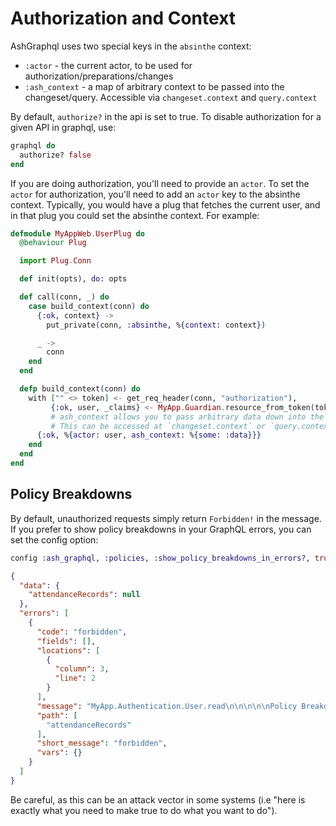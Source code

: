 # Authorization and Context

AshGraphql uses two special keys in the `absinthe` context:

* `:actor` - the current actor, to be used for authorization/preparations/changes
* `:ash_context` - a map of arbitrary context to be passed into the changeset/query. Accessible via `changeset.context` and `query.context`

By default, `authorize?` in the api is set to true. To disable authorization for a given API in graphql, use:

```elixir
graphql do
  authorize? false
end
```

If you are doing authorization, you'll need to provide an `actor`.
To set the `actor` for authorization, you'll need to add an `actor` key to the absinthe context. Typically, you would have a plug that fetches the current user, and in that plug you could set the absinthe context. For example:

```elixir
defmodule MyAppWeb.UserPlug do
  @behaviour Plug

  import Plug.Conn

  def init(opts), do: opts

  def call(conn, _) do
    case build_context(conn) do
      {:ok, context} ->
        put_private(conn, :absinthe, %{context: context})

      _ ->
        conn
    end
  end

  defp build_context(conn) do
    with ["" <> token] <- get_req_header(conn, "authorization"),
         {:ok, user, _claims} <- MyApp.Guardian.resource_from_token(token) do
         # ash_context allows you to pass arbitrary data down into the changeset/query context
         # This can be accessed at `changeset.context` or `query.context`.
      {:ok, %{actor: user, ash_context: %{some: :data}}}
    end
  end
end
```

## Policy Breakdowns

By default, unauthorized requests simply return `Forbidden!` in the message. If you prefer to show policy breakdowns in your GraphQL errors, you can set the config option:

```elixir
config :ash_graphql, :policies, :show_policy_breakdowns_in_errors?, true
```

```json
{
  "data": {
    "attendanceRecords": null
  },
  "errors": [
    {
      "code": "forbidden",
      "fields": [],
      "locations": [
        {
          "column": 3,
          "line": 2
        }
      ],
      "message": "MyApp.Authentication.User.read\n\n\n\n\nPolicy Breakdown\n  Policy | ⛔:\n    forbid unless: actor is active | ✓ | ⬇    \n    authorize if: actor is Executive | ✘ | ⬇",
      "path": [
        "attendanceRecords"
      ],
      "short_message": "forbidden",
      "vars": {}
    }
  ]
}
```

Be careful, as this can be an attack vector in some systems (i.e "here is exactly what you need to make true to do what you want to do").